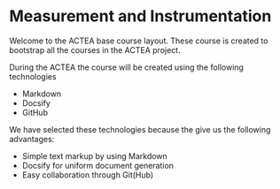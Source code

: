 # Measurement and Instrumentation

Welcome to the ACTEA base course layout. These course is created to bootstrap all the courses in the ACTEA project. 

During the ACTEA the course will be created using the following technologies
* Markdown 
* Docsify 
* GitHub


We have selected  these technologies because the give us the following advantages:
* Simple text markup by using Markdown 
* Docsify for uniform document generation
* Easy collaboration through Git(Hub)


